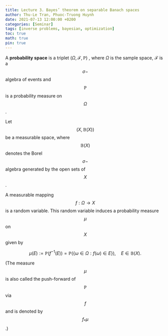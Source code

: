 ```yaml
---
title: Lecture 3. Bayes’ theorem on separable Banach spaces
author: Thu-Le Tran, Phuoc-Truong Huynh
date: 2021-07-13 12:00:00 +0200
categories: [Seminar]
tags: [inverse problems, bayesian, optimization]
toc: true
math: true
pin: true
---
```


A **probability space** is a triplet $(\Omega, \mathcal{F}, \mathbb{P})$ , where $\Omega$ is the sample space, $\mathcal{F}$ is a $$\sigma-$$algebra of events and $$\mathbb{P}$$ is a probability measure on $$\Omega$$.

Let $$(X,\mathbb{B}(X))$$ be a measurable space, where $$\mathbb{B}(X)$$ denotes the Borel $$\sigma-$$algebra generated by the open sets of $$X$$.

A measurable mapping $$f: \Omega \to X$$ is a random variable. This random variable induces a probability measure $$\mu$$ on $$X$$ given by

$$\mu(E):= \mathbb{P}(f^{-1}(E)) = \mathbb{P}\left(\left\{\omega \in \Omega: f(\omega) \in E\right\}\right),\quad E \in \mathbb{B}(X).$$

(The measure $$\mu$$ is also called the push-forward of $$\mathbb{P}$$ via $$f$$ and is denoted by $$f_*\mu$$.)
